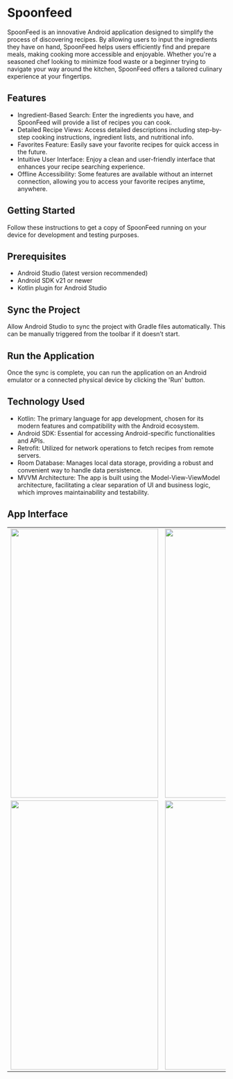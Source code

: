 # Spoonfeed
SpoonFeed is an innovative Android application designed to simplify the process of discovering recipes. By allowing users to input the ingredients they have on hand, SpoonFeed helps users efficiently find and prepare meals, making cooking more accessible and enjoyable. Whether you're a seasoned chef looking to minimize food waste or a beginner trying to navigate your way around the kitchen, SpoonFeed offers a tailored culinary experience at your fingertips.

## Features
- Ingredient-Based Search: Enter the ingredients you have, and SpoonFeed will provide a list of recipes you can cook.
- Detailed Recipe Views: Access detailed descriptions including step-by-step cooking instructions, ingredient lists, and nutritional info.
- Favorites Feature: Easily save your favorite recipes for quick access in the future.
- Intuitive User Interface: Enjoy a clean and user-friendly interface that enhances your recipe searching experience.
- Offline Accessibility: Some features are available without an internet connection, allowing you to access your favorite recipes anytime, anywhere.

## Getting Started
Follow these instructions to get a copy of SpoonFeed running on your device for development and testing purposes.

## Prerequisites
- Android Studio (latest version recommended)
- Android SDK v21 or newer
- Kotlin plugin for Android Studio

## Sync the Project
Allow Android Studio to sync the project with Gradle files automatically. This can be manually triggered from the toolbar if it doesn’t start.

## Run the Application
Once the sync is complete, you can run the application on an Android emulator or a connected physical device by clicking the 'Run' button.

## Technology Used
- Kotlin: The primary language for app development, chosen for its modern features and compatibility with the Android ecosystem.
- Android SDK: Essential for accessing Android-specific functionalities and APIs.
- Retrofit: Utilized for network operations to fetch recipes from remote servers.
- Room Database: Manages local data storage, providing a robust and convenient way to handle data persistence.
- MVVM Architecture: The app is built using the Model-View-ViewModel architecture, facilitating a clear separation of UI and business logic, which improves maintainability and testability.

## App Interface

<table>
  <tr>
<td><img src=https://github.com/madhurmehta007/Nosh-Assignment/assets/77354138/541391ef-5e23-4aa4-867f-7ac2ef1248fa.jpeg width=340 height=620></td>
<td><img src=https://github.com/madhurmehta007/Nosh-Assignment/assets/77354138/5f49b3c6-215b-4f32-8e92-53822c81f043.jpeg width=340 height=620></td>
<td><img src=https://github.com/madhurmehta007/Nosh-Assignment/assets/77354138/4d5f60fa-bf8a-466b-a7d1-6ad1e61703c8.jpeg width=340 height=620></td>
    
  <tr>
<td><img src=https://github.com/madhurmehta007/Recipe-App/assets/77354138/30f7697d-c737-4abe-9c81-27b854b6da86.jpeg width=340 height=620></td>
<td><img src=https://github.com/madhurmehta007/Recipe-App/assets/77354138/6477c3fa-863a-4d19-84fe-0833fa74cf03.jpeg width=340 height=620></td>
<td><img src=https://github.com/madhurmehta007/Recipe-App/assets/77354138/248a2de7-9840-441e-b378-6a0884b9f7f2.jpeg width=340 height=620></td>
</table>












